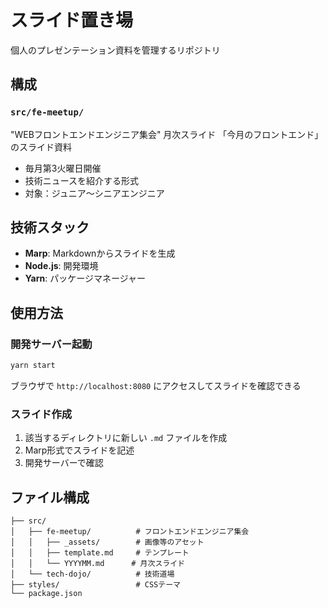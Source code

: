 # スライド置き場

個人のプレゼンテーション資料を管理するリポジトリ

## 構成

### `src/fe-meetup/`

"WEBフロントエンドエンジニア集会" 月次スライド 「今月のフロントエンド」 のスライド資料

- 毎月第3火曜日開催
- 技術ニュースを紹介する形式
- 対象：ジュニア〜シニアエンジニア

## 技術スタック

- **Marp**: Markdownからスライドを生成
- **Node.js**: 開発環境
- **Yarn**: パッケージマネージャー

## 使用方法

### 開発サーバー起動

```bash
yarn start
```

ブラウザで `http://localhost:8080` にアクセスしてスライドを確認できる

### スライド作成

1. 該当するディレクトリに新しい `.md` ファイルを作成
2. Marp形式でスライドを記述
3. 開発サーバーで確認

## ファイル構成

```
├── src/
│   ├── fe-meetup/          # フロントエンドエンジニア集会
│   │   ├── _assets/        # 画像等のアセット
│   │   ├── template.md     # テンプレート
│   │   └── YYYYMM.md      # 月次スライド
│   └── tech-dojo/          # 技術道場
├── styles/                 # CSSテーマ
└── package.json
```
